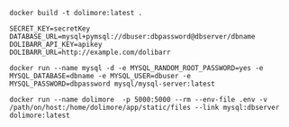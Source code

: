 ```docker build -t dolimore:latest .```

```
SECRET_KEY=secretKey
DATABASE_URL=mysql+pymsql://dbuser:dbpassword@dbserver/dbname
DOLIBARR_API_KEY=apikey
DOLIBARR_URL=http://example.com/dolibarr
```

```docker run --name mysql -d -e MYSQL_RANDOM_ROOT_PASSWORD=yes -e MYSQL_DATABASE=dbname -e MYSQL_USER=dbuser -e MYSQL_PASSWORD=dbpassword mysql/mysql-server:latest```

```docker run --name dolimore  -p 5000:5000 --rm --env-file .env -v /path/on/host:/home/dolimore/app/static/files --link mysql:dbserver dolimore:latest```